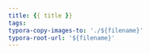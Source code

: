 ```yaml
---
title: {{ title }}
tags:
typora-copy-images-to: './${filename}'
typora-root-url: '${filename}'
---
```

